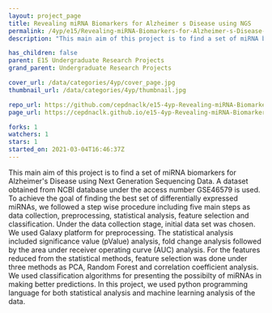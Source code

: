 ```yaml
---
layout: project_page
title: Revealing miRNA Biomarkers for Alzheimer s Disease using NGS
permalink: /4yp/e15/Revealing-miRNA-Biomarkers-for-Alzheimer-s-Disease-using-NGS/
description: "This main aim of this project is to find a set of miRNA biomarkers for Alzheimer's Disease using Next Generation Sequencing Data. A dataset obtained from NCBI database under the access number GSE46579 is used. To achieve the goal of finding the best set of differentially expressed miRNAs, we followed a step wise procedure including five main steps as data collection, preprocessing, statistical analysis, feature selection and classification. Under the data collection stage, initial data set was chosen. We used Galaxy platform for preprocessing. The statistical analysis included significance value (pValue) analysis, fold change analysis followed by the area under receiver operating curve (AUC) analysis. For the features reduced from the statistical methods, feature selection was done under three methods as PCA, Random Forest and correlation coefficient analysis. We used classification algorithms for presenting the possibilty of miRNAs in making better predictions. In this project, we used python programming language for both statistical analysis and machine learning analysis of the data."

has_children: false
parent: E15 Undergraduate Research Projects
grand_parent: Undergraduate Research Projects

cover_url: /data/categories/4yp/cover_page.jpg
thumbnail_url: /data/categories/4yp/thumbnail.jpg

repo_url: https://github.com/cepdnaclk/e15-4yp-Revealing-miRNA-Biomarkers-for-Alzheimer-s-Disease-using-NGS
page_url: https://cepdnaclk.github.io/e15-4yp-Revealing-miRNA-Biomarkers-for-Alzheimer-s-Disease-using-NGS

forks: 1
watchers: 1
stars: 1
started_on: 2021-03-04T16:46:37Z
---
```

This main aim of this project is to find a set of miRNA biomarkers for Alzheimer's Disease using Next Generation Sequencing Data. A dataset obtained from NCBI database under the access number GSE46579 is used. To achieve the goal of finding the best set of differentially expressed miRNAs, we followed a step wise procedure including five main steps as data collection, preprocessing, statistical analysis, feature selection and classification. Under the data collection stage, initial data set was chosen. We used Galaxy platform for preprocessing. The statistical analysis included significance value (pValue) analysis, fold change analysis followed by the area under receiver operating curve (AUC) analysis. For the features reduced from the statistical methods, feature selection was done under three methods as PCA, Random Forest and correlation coefficient analysis. We used classification algorithms for presenting the possibilty of miRNAs in making better predictions. In this project, we used python programming language for both statistical analysis and machine learning analysis of the data.

